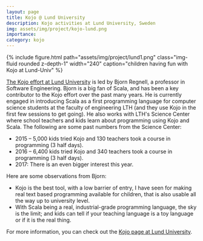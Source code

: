 ```yaml
---
layout: page
title: Kojo @ Lund University
description: Kojo activities at Lund University, Sweden
img: assets/img/project/kojo-lund.png
importance:
category: kojo
---
```


<div class="float-right ml-3 mb-1">
  {% include figure.html path="assets/img/project/lund1.png" class="img-fluid rounded z-depth-1" width="240" caption="children having fun with Kojo at Lund-Univ" %}
</div>

[The Kojo effort at Lund University](https://www.lth.se/programmera/programmering-i-skolan/) is led by Bjorn Regnell, a professor in Software Engineering. Bjorn is a big fan of Scala, and has been a key contributor to the Kojo effort over the past many years. He is currently engaged in introducing Scala as a first programming language for computer science students at the faculty of engineering LTH (and they use Kojo in the first few sessions to get going). He also works with LTH's Science Center where school teachers and kids learn about programming using Kojo and Scala. The following are some past numbers from the Science Center:

* 2015 – 5,000 kids tried Kojo and 130 teachers took a course in programming (3 half days).
* 2016 – 6,400 kids tried Kojo and 340 teachers took a course in programming (3 half days).
* 2017: There is an even bigger interest this year.

Here are some observations from Bjorn:

* Kojo is the best tool, with a low barrier of entry, I have seen for making real text based programming available for children, that is also usable all the way up to university level.
* With Scala being a real, industrial-grade programming language, the sky is the limit; and kids can tell if your teaching language is a toy language or if it is the real thing.

For more information, you can check out the [Kojo page at Lund University](https://www.lth.se/programmera/programmering-i-skolan/).